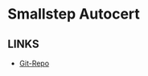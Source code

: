 Smallstep Autocert
==================



LINKS
-----

- [Git-Repo](https://github.com/smallstep/autocert)